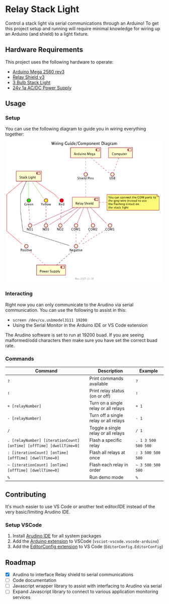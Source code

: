 # Relay Stack Light

Control a stack light via serial communications through an Arduino! To get this project setup and running will require minimal knowledge for wiring up an Arduino (and shield) to a light fixture.

## Hardware Requirements

This project uses the following hardware to operate:

- [Arduino Mega 2560 rev3](https://store.arduino.cc/usa/arduino-mega-2560-rev3)
- [Relay Shield v3](https://www.seeedstudio.com/Relay-Shield-v3.0-p-2440.html)
- [3 Bulb Stack Light](https://www.amazon.com/dp/B00AFXJKNA)
- [24v 1a AC/DC Power Supply](https://www.amazon.com/gp/product/B00NUI2WGY)

## Usage

### Setup

You can use the following diagram to guide you in wiring everything together:

![wiring guide](docs/wiring.png)

### Interacting

Right now you can only communicate to the Arudino via serial communication. You can use the following to assist in this:

- `screen /dev/cu.usbmodel3111 19200`
- Using the Serial Monitor in the Arduino IDE or VS Code extension

The Arudino software is set to run at 19200 buad. If you are seeing malformed/odd characters then make sure you have set the correct buad rate.

### Commands

|Command|Description|Example|
|---|---|---|
|`?`|Print commands available|`?`
|`!`|Print relay status (on or off)|`!`|
|`+ [relayNumber]`|Turn on a single relay or all relays|`+ 1`|
|`- [relayNumber]`|Turn off a single relay or all relays|`- 1`|
|`/`|Toggle a single relay or all relays|`/ 1`|
|`. [relayNumber] [iterationCount] [onTime] [offTime] [dwellTime=0]`|Flash a specific relay|`. 1 3 500 500 500`|
|`: [iterationCount] [onTime] [offTime] [dwellTime=0]`|Flash all relays at once|`: 3 500 500 500`|
|`~ [iterationCount] [onTime] [offTime] [dwellTime=0]`|Flash each relay in order|`~ 3 500 500 500`|
|`%`|Run demo mode|`%`|

## Contributing

It's much easier to use VS Code or another text editor/IDE instead of the very basic/limiting Arudino IDE.

### Setup VSCode

1. Install [Arudino IDE]([https://www.arduino.cc/en/main/software#download]) for all system packages
1. Add the [Arduino extension](https://marketplace.visualstudio.com/items?itemName=vsciot-vscode.vscode-arduino) to VSCode (`vsciot-vscode.vscode-arduino`)
1. Add the [EditorConfig extension](https://marketplace.visualstudio.com/items?itemName=EditorConfig.EditorConfig) to VS Code (`EditorConfig.EditorConfig`)

## Roadmap

- [x] Arudino to interface Relay shield to serial communications
- [ ] Code documentation
- [ ] Javascript wrapper library to assist with interfacing to Arudino via serial
- [ ] Expand Javascript library to connect to various application monitoring services
